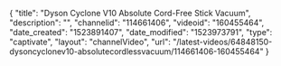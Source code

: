 {
    "title": "Dyson Cyclone V10 Absolute Cord-Free Stick Vacuum",
    "description": "",
    "channelid": "114661406",
    "videoid": "160455464",
    "date_created": "1523891407",
    "date_modified": "1523973791",
    "type": "captivate",
    "layout": "channelVideo",
    "url": "\/latest-videos\/64848150-dysoncyclonev10-absolutecordlessvacuum\/114661406-160455464"
}
